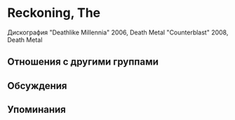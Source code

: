 # Reckoning, The

Дискография
"Deathlike Millennia" 2006, Death Metal
"Counterblast" 2008, Death Metal

## Отношения с другими группами


## Обсуждения


## Упоминания

